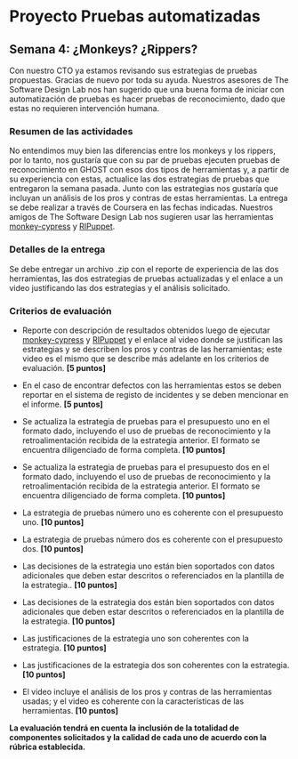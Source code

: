 
# Proyecto Pruebas automatizadas

## Semana 4: ¿Monkeys? ¿Rippers?

Con nuestro CTO ya estamos revisando sus estrategias de pruebas propuestas. Gracias de nuevo por toda su ayuda. Nuestros asesores de The Software Design Lab nos han sugerido que una buena forma de iniciar con automatización de pruebas es hacer pruebas de reconocimiento, dado que estas no requieren intervención humana.  

### Resumen de las actividades
No entendimos muy bien las diferencias entre los monkeys y los rippers, por lo tanto, nos gustaría que con su par de pruebas ejecuten pruebas de reconocimiento en GHOST con esos dos tipos de herramientas y, a partir de su experiencia con estas, actualice las dos estrategias de pruebas que entregaron la semana pasada. Junto con las estrategias nos gustaría que incluyan un análisis de los pros y contras de estas herramientas. La entrega se debe realizar a través de Coursera en las fechas indicadas. Nuestros amigos de The Software Design Lab nos sugieren usar las herramientas [monkey-cypress](https://github.com/TheSoftwareDesignLab/monkey-cypress) y [RIPuppet](https://github.com/TheSoftwareDesignLab/RIPuppetCoursera).

### Detalles de la entrega
Se debe entregar un archivo .zip con el reporte de experiencia de las dos herramientas, las dos estrategias de pruebas actualizadas y el enlace a un video justificando las dos estrategias y el análisis solicitado.


### Criterios de evaluación

- Reporte con descripción de resultados obtenidos luego de ejecutar [monkey-cypress](https://github.com/TheSoftwareDesignLab/monkey-cypress) y [RIPuppet](https://github.com/TheSoftwareDesignLab/RIPuppetCoursera)  y el enlace al video donde se justifican las estrategias y se describen los pros y contras de las herramientas; este video es el mismo que se describe más adelante en los criterios de evaluación. **[5 puntos]**

- En el caso de encontrar defectos con las herramientas estos se deben reportar en el sistema de registo de incidentes y se deben mencionar en el informe. **[5 puntos]**

- Se actualiza la estrategia de pruebas para el presupuesto uno en el formato dado, incluyendo el uso de pruebas de reconocimiento y la retroalimentación recibida de la estrategia anterior. El formato se encuentra diligenciado de forma completa. **[10 puntos]**

- Se actualiza la estrategia de pruebas para el presupuesto dos en el formato dado, incluyendo el uso de pruebas de reconocimiento y la retroalimentación recibida de la estrategia anterior. El formato se encuentra diligenciado de forma completa. **[10 puntos]**

- La estrategia de pruebas número uno es coherente con el presupuesto uno. **[10 puntos]**

- La estrategia de pruebas número dos es coherente con el presupuesto dos. **[10 puntos]**


- Las decisiones de la estrategia uno están bien soportados con datos adicionales que deben estar descritos o referenciados en la plantilla de la estrategia.. **[10 puntos]**

- Las decisiones de la estrategia dos están bien soportados con datos adicionales que deben estar descritos o referenciados en la plantilla de la estrategia. **[10 puntos]**

- Las justificaciones de la estrategia uno son coherentes con la estrategia. **[10 puntos]**

-  Las justificaciones de la estrategia dos son coherentes con la estrategia. **[10 puntos]**

- El video incluye el análisis de los pros y contras de las herramientas usadas; y el video es coherente con la características de las herramientas. **[10 puntos]**

**La evaluación tendrá en cuenta la inclusión de la totalidad de componentes solicitados y la calidad de cada uno de acuerdo con la rúbrica establecida.**
